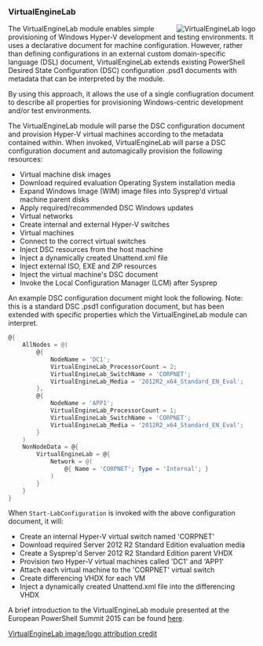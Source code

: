 ### VirtualEngineLab ###
<img align="right" alt="VirtualEngineLab logo" src="https://raw.githubusercontent.com/VirtualEngine/Lab/dev/VirtualEngineLab.png">

The VirtualEngineLab module enables simple provisioning of Windows Hyper-V development and
testing environments. It uses a declarative document for machine configuration.
However, rather than defining configurations in an external custom domain-specific
language (DSL) document, VirtualEngineLab extends existing PowerShell Desired
State Configuration (DSC) configuration .psd1 documents with metadata that can
be interpreted by the module.

By using this approach, it allows the use of a single confiugration document to
describe all properties for provisioning Windows-centric development and/or test
environments.

The VirtualEngineLab module will parse the DSC configuration document and provision
Hyper-V virtual machines according to the metadata contained within. When invoked,
VirtualEngineLab will parse a DSC configuration document and automagically
provision the following resources:
* Virtual machine disk images
 * Download required evaluation Operating System installation media
 * Expand Windows Image (WIM) image files into Sysprep'd virtual machine parent disks 
 * Apply required/recommended DSC Windows updates
* Virtual networks
 * Create internal and external Hyper-V switches
* Virtual machines
 * Connect to the correct virtual switches
 * Inject DSC resources from the host machine
 * Inject a dynamically created Unattend.xml file
 * Inject external ISO, EXE and ZIP resources 
 * Inject the virtual machine's DSC document
 * Invoke the Local Configuration Manager (LCM) after Sysprep
 
An example DSC configuration document might look the following. Note: this is a
standard DSC .psd1 configuration document, but has been extended with specific
properties which the VirtualEngineLab module can interpret.

```powershell
@{
    AllNodes = @(
		@{
			NodeName = 'DC1';
            VirtualEngineLab_ProcessorCount = 2;
			VirtualEngineLab_SwitchName = 'CORPNET';
			VirtualEngineLab_Media = '2012R2_x64_Standard_EN_Eval';
		},
		@{
			NodeName = 'APP1';
            VirtualEngineLab_ProcessorCount = 1;
			VirtualEngineLab_SwitchName = 'CORPNET';
			VirtualEngineLab_Media = '2012R2_x64_Standard_EN_Eval';
		}
	)
	NonNodeData = @{
        VirtualEngineLab = @{
            Network = @(
                @{ Name = 'CORPNET'; Type = 'Internal'; }
			)
		}
	}
}
```
When ```Start-LabConfiguration``` is invoked with the above configuration document, it
will:
* Create an internal Hyper-V virtual switch named 'CORPNET'
* Download required Server 2012 R2 Standard Edition evaluation media
 * Create a Sysprep'd Server 2012 R2 Standard Edition parent VHDX 
* Provision two Hyper-V virtual machines called 'DC1' and 'APP1'
 * Attach each virtual machine to the 'CORPNET' virtual switch
 * Create differencing VHDX for each VM
 * Inject a dynamically created Unattend.xml file into the differencing VHDX


A brief introduction to the VirtualEngineLab module presented at the European
PowerShell Summit 2015 can be found [here](https://www.youtube.com/watch?v=jefhLaJsG3E "Man vs TestLab").

[VirtualEngineLab image/logo attribution credit](https://openclipart.org/image/300px/svg_to_png/22734/papapishu-Lab-icon-1.png)